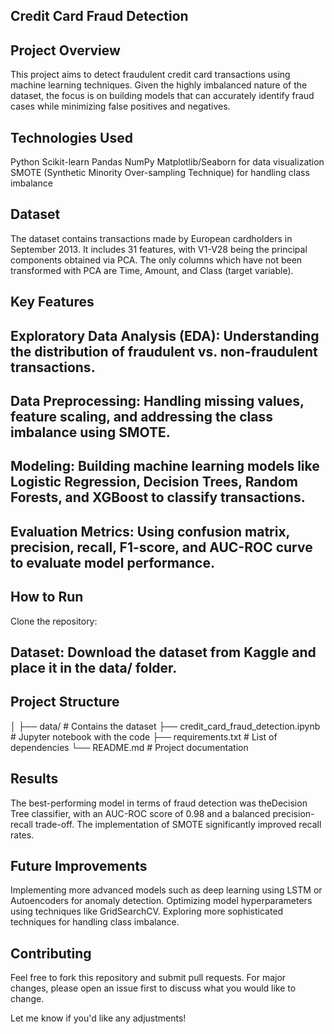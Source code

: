 ## Credit Card Fraud Detection
## Project Overview
This project aims to detect fraudulent credit card transactions using machine learning techniques. Given the highly imbalanced nature of the dataset, the focus is on building models that can accurately identify fraud cases while minimizing false positives and negatives.

## Technologies Used
Python
Scikit-learn
Pandas
NumPy
Matplotlib/Seaborn for data visualization
SMOTE (Synthetic Minority Over-sampling Technique) for handling class imbalance
## Dataset
The dataset contains transactions made by European cardholders in September 2013.
It includes 31 features, with V1-V28 being the principal components obtained via PCA. The only columns which have not been transformed with PCA are Time, Amount, and Class (target variable).
## Key Features
## Exploratory Data Analysis (EDA): Understanding the distribution of fraudulent vs. non-fraudulent transactions.
## Data Preprocessing: Handling missing values, feature scaling, and addressing the class imbalance using SMOTE.
## Modeling: Building machine learning models like Logistic Regression, Decision Trees, Random Forests, and XGBoost to classify transactions.
## Evaluation Metrics: Using confusion matrix, precision, recall, F1-score, and AUC-ROC curve to evaluate model performance.
## How to Run
Clone the repository:




## Dataset: Download the dataset from Kaggle and place it in the data/ folder.

## Project Structure

│
├── data/                           # Contains the dataset
├── credit_card_fraud_detection.ipynb # Jupyter notebook with the code
├── requirements.txt                # List of dependencies
└── README.md                       # Project documentation

## Results
The best-performing model in terms of fraud detection was theDecision Tree classifier, with an AUC-ROC score of 0.98 and a balanced precision-recall trade-off. The implementation of SMOTE significantly improved recall rates.

## Future Improvements
Implementing more advanced models such as deep learning using LSTM or Autoencoders for anomaly detection.
Optimizing model hyperparameters using techniques like GridSearchCV.
Exploring more sophisticated techniques for handling class imbalance.
## Contributing
Feel free to fork this repository and submit pull requests. For major changes, please open an issue first to discuss what you would like to change.

Let me know if you'd like any adjustments!
